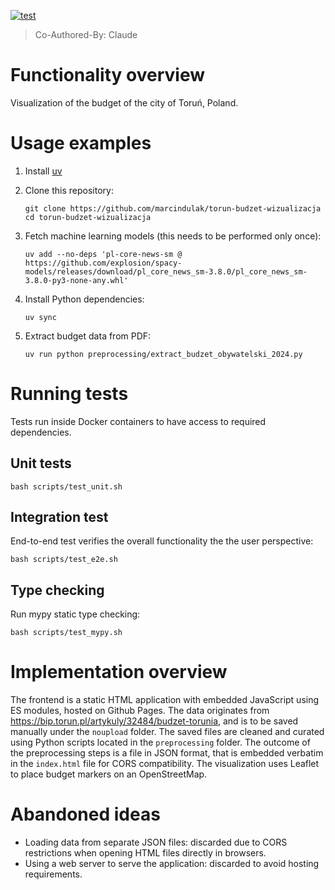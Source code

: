 [![test](https://github.com/marcindulak/torun-budzet-wizualizacja/actions/workflows/test.yml/badge.svg)](https://github.com/marcindulak/torun-budzet-wizualizacja/actions/workflows/test.yml)

> Co-Authored-By: Claude

# Functionality overview

Visualization of the budget of the city of Toruń, Poland.

# Usage examples

1. Install [uv](https://docs.astral.sh/uv/getting-started/installation/)

2. Clone this repository:

   ```
   git clone https://github.com/marcindulak/torun-budzet-wizualizacja
   cd torun-budzet-wizualizacja
   ```

3. Fetch machine learning models (this needs to be performed only once):

   ```
   uv add --no-deps 'pl-core-news-sm @ https://github.com/explosion/spacy-models/releases/download/pl_core_news_sm-3.8.0/pl_core_news_sm-3.8.0-py3-none-any.whl'
   ```

4. Install Python dependencies:

   ```
   uv sync
   ```

5. Extract budget data from PDF:

   ```
   uv run python preprocessing/extract_budzet_obywatelski_2024.py
   ```

# Running tests

Tests run inside Docker containers to have access to required dependencies.

## Unit tests

```
bash scripts/test_unit.sh
```

## Integration test

End-to-end test verifies the overall functionality the the user perspective:

```
bash scripts/test_e2e.sh
```

## Type checking

Run mypy static type checking:

```
bash scripts/test_mypy.sh
```

# Implementation overview

The frontend is a static HTML application with embedded JavaScript using ES modules, hosted on Github Pages.
The data originates from https://bip.torun.pl/artykuly/32484/budzet-torunia, and is to be saved manually under the `noupload` folder.
The saved files are cleaned and curated using Python scripts located in the `preprocessing` folder.
The outcome of the preprocessing steps is a file in JSON format, that is embedded verbatim in the `index.html` file for CORS compatibility.
The visualization uses Leaflet to place budget markers on an OpenStreetMap.

# Abandoned ideas

- Loading data from separate JSON files: discarded due to CORS restrictions when opening HTML files directly in browsers.
- Using a web server to serve the application: discarded to avoid hosting requirements.
